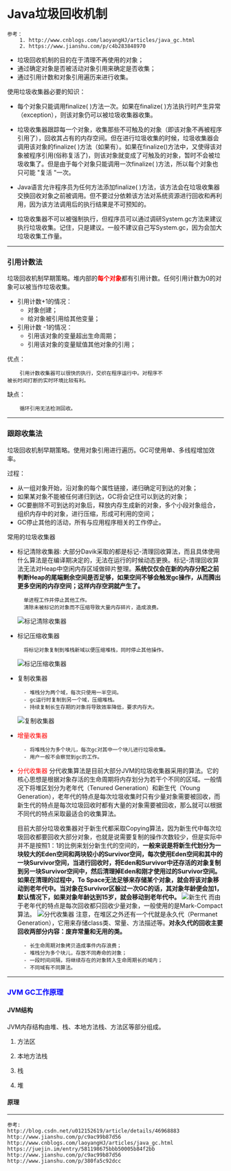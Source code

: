# Java垃圾回收机制 #

	参考：
		1. http://www.cnblogs.com/laoyangHJ/articles/java_gc.html
		2. https://www.jianshu.com/p/c4b283848970


- 垃圾回收机制的目的在于清理不再使用的对象；
- 通过确定对象是否被活动对象引用来确定是否收集；
- 通过引用计数和对象引用遍历来进行收集。

使用垃圾收集器必要的知识：

- 每个对象只能调用finalize( )方法一次。如果在finalize( )方法执行时产生异常（exception），则该对象仍可以被垃圾收集器收集。

- 垃圾收集器跟踪每一个对象，收集那些不可触及的对象（即该对象不再被程序引用了），回收其占有的内存空间。但在进行垃圾收集的时候，垃圾收集器会调用该对象的finalize( )方法（如果有）。如果在finalize()方法中，又使得该对象被程序引用(俗称复活了)，则该对象就变成了可触及的对象，暂时不会被垃圾收集了。但是由于每个对象只能调用一次finalize( )方法，所以每个对象也只可能 "复活 "一次。

- Java语言允许程序员为任何方法添加finalize( )方法，该方法会在垃圾收集器交换回收对象之前被调用。但不要过分依赖该方法对系统资源进行回收和再利用，因为该方法调用后的执行结果是不可预知的。

- 垃圾收集器不可以被强制执行，但程序员可以通过调研System.gc方法来建议执行垃圾收集。记住，只是建议。一般不建议自己写System.gc，因为会加大垃圾收集工作量。

---
### 引用计数法 ###
垃圾回收机制早期策略。堆内部的<font color="red">**每个对象**</font>都有引用计数。任何引用计数为0的对象可以被当作垃圾收集。

- 引用计数+1的情况：
	- 对象创建；
	- 给对象被引用给其他变量；
- 引用计数 -1的情况：
	- 引用该对象的变量超出生命周期；
	- 引用该对象的变量赋值其他对象的引用；


优点：

		引用计数收集器可以很快的执行，交织在程序运行中。对程序不
	被长时间打断的实时环境比较有利。

缺点：

		循环引用无法检测回收。
---
### 跟踪收集法 ###
垃圾回收机制早期策略。使用对象引用进行遍历。GC可使用单、多线程增加效率。

过程：
- 从一组对象开始，沿对象的每个属性链接，递归确定可到达的对象；
- 如果某对象不能被任何递归到达，GC将会记住可以到达的对象；
- GC要删除不可到达的对象后，释放内存生成新的对象，多个小段对象组合，组织内存中的对象，进行压缩，形成可利用的空间；
- GC停止其他的活动，所有与应用程序相关的工作停止。
	

常用的垃圾收集器

- 标记清除收集器: 大部分Davik采取的都是标记-清理回收算法，而且具体使用什么算法是在编译期决定的，无法在运行的时候动态更换。标记-清理回收算法无法对Heap中空闲内存区域做碎片整理。**系统仅仅会在新的内存分配之前判断Heap的尾端剩余空间是否足够，如果空间不够会触发gc操作，从而腾出更多空闲的内存空间；这样内存空洞就产生了。**

		单进程工作并停止其他工作。
		清除未被标记的对象而不压缩导致大量内存碎片，造成浪费。
	![标记清除收集器](https://upload-images.jianshu.io/upload_images/4056837-af944b516c7953ca?imageMogr2/auto-orient/strip%7CimageView2/2/w/350)
- 标记压缩收集器

		将标记对象复制到堆栈新域以便压缩堆栈，同时停止其他操作。
	![标记压缩收集器](https://upload-images.jianshu.io/upload_images/4056837-f11bc1f2c7da2ee6?imageMogr2/auto-orient/strip%7CimageView2/2/w/350)
- 复制收集器

		- 堆栈分为两个域，每次只使用一半空间。
		- gc运行时复制到另一个域，压缩堆栈。
		- 持续复制长生存期的对象将导致效率降低，要求内存大。
	![复制收集器](https://upload-images.jianshu.io/upload_images/4056837-bd4a3ddcd015d6e9?imageMogr2/auto-orient/strip%7CimageView2/2/w/350)
- <font color="red">增量收集器</font>

		- 将堆栈分为多个块儿，每次gc对其中一个块儿进行垃圾收集。
		- 用户一般不会察觉到gc的工作。

- <font color="red">分代收集器</font>
	分代收集算法是目前大部分JVM的垃圾收集器采用的算法。它的核心思想是根据对象存活的生命周期将内存划分为若干个不同的区域。一般情况下将堆区划分为老年代（Tenured Generation）和新生代（Young Generation），老年代的特点是每次垃圾收集时只有少量对象需要被回收，而新生代的特点是每次垃圾回收时都有大量的对象需要被回收，那么就可以根据不同代的特点采取最适合的收集算法。

	目前大部分垃圾收集器对于新生代都采取Copying算法，因为新生代中每次垃圾回收都要回收大部分对象，也就是说需要复制的操作次数较少，但是实际中并不是按照1：1的比例来划分新生代的空间的，**一般来说是将新生代划分为一块较大的Eden空间和两块较小的Survivor空间，每次使用Eden空间和其中的一块Survivor空间，当进行回收时，将Eden和Survivor中还存活的对象复制到另一块Survivor空间中，然后清理掉Eden和刚才使用过的Survivor空间。如果在清理的过程中，To Space无法足够来存储某个对象，就会将该对象移动到老年代中。当对象在Survivor区躲过一次GC的话，其对象年龄便会加1，默认情况下，如果对象年龄达到15岁，就会移动到老年代中。**
	![新生代](https://images0.cnblogs.com/i/288799/201406/181512325519249.jpg)
	而由于老年代的特点是每次回收都只回收少量对象，一般使用的是Mark-Compact算法。
	![分代收集器](https://segmentfault.com/img/bVkZav)
	注意，在堆区之外还有一个代就是永久代（Permanet Generation），它用来存储class类、常量、方法描述等。**对永久代的回收主要回收两部分内容：废弃常量和无用的类。**

		- 长生命周期对象拷贝造成事件内存浪费；
		- 堆栈分为多个块儿，存放不同寿命的对象；
		- 一段时间间隔，将继续存在的对象转入生命周期长的域内；
		- 不同域有不同算法。


---
### <font color="Blue">JVM GC工作原理</font>

#### JVM结构 ####
JVM内存结构由堆、栈、本地方法栈、方法区等部分组成。

1. 方法区

2. 本地方法栈

3. 栈

4. 堆


#### 原理 ####
















---

	参考:
	http://blog.csdn.net/u012152619/article/details/46968883
	http://www.jianshu.com/p/c9ac99b87d56
	http://www.cnblogs.com/laoyangHJ/articles/java_gc.html
	https://juejin.im/entry/581198675bbb50005b84f2bb
	http://www.jianshu.com/p/c9ac99b87d56
	http://www.jianshu.com/p/380fa5c92dcc	